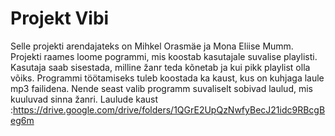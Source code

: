 # Projekt Vibi

Selle projekti arendajateks on Mihkel Orasmäe ja Mona Eliise Mumm. Projekti raames loome pogrammi, mis koostab kasutajale suvalise playlisti. Kasutaja saab sisestada, milline žanr teda kõnetab ja kui pikk playlist olla võiks. Programmi töötamiseks tuleb koostada ka kaust, kus on kuhjaga laule mp3 failidena. Nende seast valib programm suvaliselt sobivad laulud, mis kuuluvad sinna žanri.
Laulude kaust :https://drive.google.com/drive/folders/1QGrE2UpQzNwfyBecJ21idc9RBcgBeg6m
